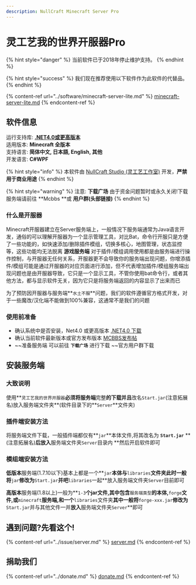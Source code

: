 ```yaml
---
description: NullCraft Minecraft Server Pro
---
```


# 灵工艺我的世界开服器Pro

{% hint style="danger" %}
当前软件已于2018年停止维护支持。
{% endhint %}

{% hint style="success" %}
我们现在推荐使用以下软件作为此软件的代替品。
{% endhint %}

{% content-ref url="../software/minecraft-server-lite.md" %}
[minecraft-server-lite.md](../software/minecraft-server-lite.md)
{% endcontent-ref %}

## 软件信息 <a href="ruan-jian-xin-xi" id="ruan-jian-xin-xi"></a>

运行支持库: [**.NET4.0或更高版本**](https://www.microsoft.com/zh-cn/download/details.aspx?id=17718)\
适用版本: **Minecraft 全版本**\
支持语言: **简体中文, 日本語, English, 其他**\
开发语言: **C#WPF**

{% hint style="info" %}
本软件由 [NullCraft Studio (灵工艺工作室)](https://nullcraft.org) 开发，**严禁用于商业用途**
{% endhint %}

{% hint style="warning" %}
&#x20;注意: **下载广场** 由于资金问题暂时或永久关闭!下载服务端请前往 **Mcbbs **或 **用户群(头部链接)**
{% endhint %}

### 什么是开服器

Minecraft开服器建立在Server服务端上，一般情况下服务端通常为Java语言开发，通俗的可以理解开服器为一个显示管理工具，对比Bat，命令行开服只是方便了一些功能的，如快速添加/删除插件模组，切换多核心，地图管理，状态监控等，这些功能均无法脱离 **游戏服务端** 对于插件/模组调用使用都是由服务端进行操作控制，与开服器无任何关系，开服器更不会导致你的服务端出现问题，你增添插件/模组可能是通过开服器的对应页面进行添加，但不代表增加插件/模组服务端出现问题也是由开服器导致，它只是一个显示工具，不管你使用bat命令行，或者其他方法，都与显示软件无关，因为它只是将服务端返回的内容显示了出来而已

为了预防因开服器与服务端**`水土不服`**问题，我们的软件遵循官方格式开发，对于一些魔改/汉化端不能做到100%兼容，这通常不是我们的问题

### 使用前准备

* &#x20;确认系统中是否安装，Net4.0 或更高版本 [.NET4.0 下载](https://www.microsoft.com/zh-cn/download/details.aspx?id=17718)
* &#x20;确认当前软件最新版本或官方发布版本 [MCBBS发布帖](http://www.mcbbs.net/thread-529520-1-1.html)
* &#x20;~~准备服务端 可以前往 **`下载广场`** 进行下载 ~~官方用户群下载

## 安装服务端

### 大致说明

使用**`灵工艺我的世界开服器`**必须将服务端**完整**的下载并且**改名`Start.jar`(注意拓展名)放入服务端文件夹**(软件目录下的**`Server`**文件夹)

### 插件端安装方法

将服务端文件下载，一般插件端都仅有**`jar`**本体文件,将其改名为 **`Start.jar`** **(注意拓展名)**后放入**服务端文件夹`Server`目录内 **然后开启软件即可

### 模组端安装方法

**低版本**服务端(1.7.10以下)基本上都是一个**`jar`**本体与**`libraries`**文件夹此时一般将**`jar`**修改为**`Start.jar`**并吧**`libraries`一起**放入服务端文件夹`Server`目前即可

**高版本**服务端(1.8以上)一般为**`1-3`**个jar文件,其中包含**`服务端类型`**的本体,**`forge`**文件,或**`minecraft`**服务端,和一个**`libraries`文件夹**其中一般将**`forge-xxx.jar`**修改为**`Start.jar`并与其他文件一并**放入**服务端文件夹`Server`**即可

## 遇到问题?先看这个!

{% content-ref url="../issue/server.md" %}
[server.md](../issue/server.md)
{% endcontent-ref %}

## 捐助我们

{% content-ref url="../donate.md" %}
[donate.md](../donate.md)
{% endcontent-ref %}
